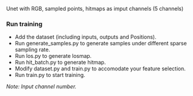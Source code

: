 Unet with RGB, sampled points, hitmaps as imput channels (5 channels)
### Run training
- Add the dataset (including inputs, outputs and Positions).
- Run generate_samples.py to generate samples under different sparse sampling rate.
- Run los.py to generate losmap.
- Run hit_batch.py to generate hitmap.
- Modify dataset.py and train.py to accomodate your feature selection.
- Run train.py to start training.

*Note: Input channel number.*
